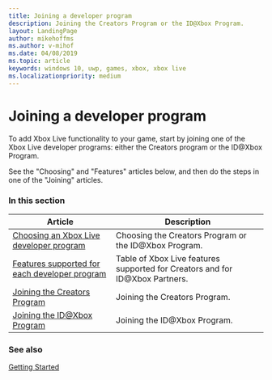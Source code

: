 ```yaml
---
title: Joining a developer program
description: Joining the Creators Program or the ID@Xbox Program.
layout: LandingPage
author: mikehoffms
ms.author: v-mihof
ms.date: 04/08/2019
ms.topic: article
keywords: windows 10, uwp, games, xbox, xbox live
ms.localizationpriority: medium
---
```


# Joining a developer program

To add Xbox Live functionality to your game, start by joining one of the Xbox Live developer programs: either the Creators program or the ID@Xbox Program.

See the "Choosing" and "Features" articles below, and then do the steps in one of the "Joining" articles.


### In this section

| Article | Description |
|---------|-------------|
| [Choosing an Xbox Live developer program](developer-program-overview.md) | Choosing the Creators Program or the ID@Xbox Program. |
| [Features supported for each developer program](feature-comparison-table.md) | Table of Xbox Live features supported for Creators and for ID@Xbox Partners. |
| [Joining the Creators Program](join-creators-program.md) | Joining the Creators Program. |
| [Joining the ID@Xbox Program](join-id-program.md) | Joining the ID@Xbox Program. |


### See also

[Getting Started](../index.md)
